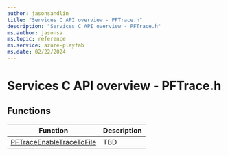 ```yaml
---
author: jasonsandlin
title: "Services C API overview - PFTrace.h"
description: "Services C API overview - PFTrace.h"
ms.author: jasonsa
ms.topic: reference
ms.service: azure-playfab
ms.date: 02/22/2024
---
```


# Services C API overview - PFTrace.h

  
## Functions  

| Function | Description |  
| --- | --- |  
| [PFTraceEnableTraceToFile](functions/pftraceenabletracetofile.md) | TBD   |  
